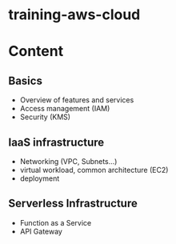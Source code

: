 # training-aws-cloud

# Content

## Basics

* Overview of features and services
* Access management (IAM)
* Security (KMS)

## IaaS infrastructure

* Networking (VPC, Subnets...)
* virtual workload, common architecture (EC2)
* deployment

## Serverless Infrastructure

* Function as a Service
* API Gateway
